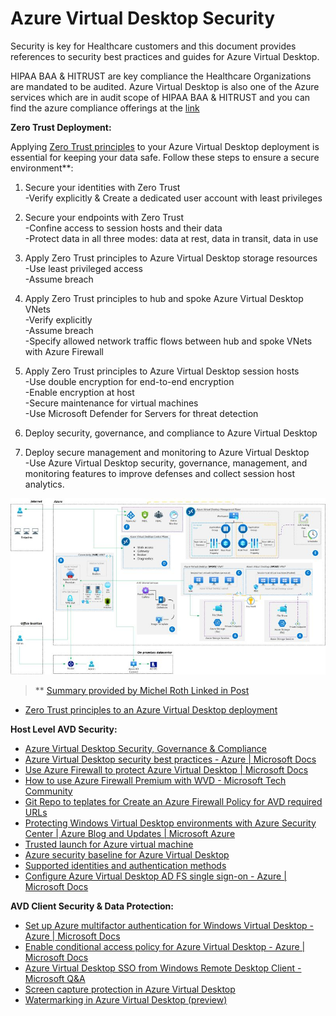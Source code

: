 # Azure Virtual Desktop Security

Security is key for Healthcare customers and this document provides references to security best practices and guides for Azure Virtual Desktop.

HIPAA BAA & HITRUST are key compliance the Healthcare Organizations are mandated to be audited. Azure Virtual Desktop is also one of the Azure services which are in audit scope of HIPAA BAA & HITRUST and you can find the azure compliance offerings at the [link](https://azure.microsoft.com/en-us/resources/microsoft-azure-compliance-offerings)


**Zero Trust Deployment:**

Applying [Zero Trust principles](https://learn.microsoft.com/en-us/security/zero-trust/azure-infrastructure-avd) to your Azure Virtual Desktop deployment is essential for keeping your data safe. Follow these steps to ensure a secure environment**:

 1. Secure your identities with Zero Trust\
 -Verify explicitly & Create a dedicated user account with least privileges

 2. Secure your endpoints with Zero Trust\
 -Confine access to session hosts and their data\
 -Protect data in all three modes: data at rest, data in transit, data in use

 3. Apply Zero Trust principles to Azure Virtual Desktop storage resources\
 -Use least privileged access\
 -Assume breach

 4. Apply Zero Trust principles to hub and spoke Azure Virtual Desktop VNets\
 -Verify explicitly\
 -Assume breach\
 -Specify allowed network traffic flows between hub and spoke VNets with Azure Firewall

 5. Apply Zero Trust principles to Azure Virtual Desktop session hosts\
 -Use double encryption for end-to-end encryption\
 -Enable encryption at host\
 -Secure maintenance for virtual machines\
 -Use Microsoft Defender for Servers for threat detection

 6. Deploy security, governance, and compliance to Azure Virtual Desktop

 7. Deploy secure management and monitoring to Azure Virtual Desktop\
 -Use Azure Virtual Desktop security, governance, management, and monitoring features to improve defenses and collect session host analytics.

![Reference Architecture AVD Diagram](/Diagrams/AVD_Ref_Arc.jpg)

 > ** [Summary provided by Michel Roth Linked in Post](https://www.linkedin.com/posts/michelroth_azurevirtualdesktop-avd-activity-7048964958729949184-QhvL/)

- [Zero Trust principles to an Azure Virtual Desktop deployment](https://learn.microsoft.com/en-us/security/zero-trust/azure-infrastructure-avd)


**Host Level AVD Security:**

- [Azure Virtual Desktop Security, Governance & Compliance](https://learn.microsoft.com/en-us/azure/cloud-adoption-framework/scenarios/wvd/eslz-security-governance-and-compliance)
- [Azure Virtual Desktop security best practices - Azure | Microsoft Docs](https://docs.microsoft.com/en-us/azure/virtual-desktop/security-guide)
- [Use Azure Firewall to protect Azure Virtual Desktop | Microsoft Docs](https://docs.microsoft.com/en-us/azure/firewall/protect-azure-virtual-desktop)
- [How to use Azure Firewall Premium with WVD - Microsoft Tech Community](https://techcommunity.microsoft.com/t5/azure-network-security/how-to-use-azure-firewall-premium-with-wvd/ba-p/2148402)
- [Git Repo to teplates for Create an Azure Firewall Policy for AVD required URLs](https://github.com/Azure/RDS-Templates/tree/master/AzureFirewallPolicyForAVD)
- [Protecting Windows Virtual Desktop environments with Azure Security Center | Azure Blog and Updates | Microsoft Azure](https://azure.microsoft.com/en-us/blog/protecting-windows-virtual-desktop-environments-with-azure-security-center/)
- [Trusted launch for Azure virtual machine](https://docs.microsoft.com/en-us/azure/virtual-machines/trusted-launch)
- [Azure security baseline for Azure Virtual Desktop](https://learn.microsoft.com/en-us/security/benchmark/azure/baselines/azure-virtual-desktop-security-baseline)
- [Supported identities and authentication methods](https://learn.microsoft.com/en-us/azure/virtual-desktop/authentication)
- [Configure Azure Virtual Desktop AD FS single sign-on - Azure | Microsoft Docs](https://docs.microsoft.com/en-us/azure/virtual-desktop/configure-adfs-sso)


**AVD Client Security & Data Protection:**

- [Set up Azure multifactor authentication for Windows Virtual Desktop - Azure | Microsoft Docs](https://docs.microsoft.com/en-us/azure/virtual-desktop/set-up-mfa)
- [Enable conditional access policy for Azure Virtual Desktop - Azure | Microsoft Docs](https://docs.microsoft.com/en-us/azure/virtual-desktop/set-up-mfa#create-a-conditional-access-policy)
- [Azure Virtual Desktop SSO from Windows Remote Desktop Client - Microsoft Q&A](https://docs.microsoft.com/en-us/answers/questions/488168/azure-virtual-desktop-sso-from-windows-remote-desk.html)
- [Screen capture protection in Azure Virtual Desktop](https://learn.microsoft.com/en-us/azure/virtual-desktop/screen-capture-protection)
- [Watermarking in Azure Virtual Desktop (preview)](https://learn.microsoft.com/en-us/azure/virtual-desktop/watermarking)